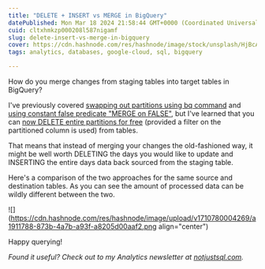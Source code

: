 ```yaml
---
title: "DELETE + INSERT vs MERGE in BigQuery"
datePublished: Mon Mar 18 2024 21:58:44 GMT+0000 (Coordinated Universal Time)
cuid: cltxhmkzp000208l587nigamf
slug: delete-insert-vs-merge-in-bigquery
cover: https://cdn.hashnode.com/res/hashnode/image/stock/unsplash/HjBcAVWlxnE/upload/b39a3f530bcb117cac1d295d231243bf.jpeg
tags: analytics, databases, google-cloud, sql, bigquery

---
```


How do you merge changes from staging tables into target tables in BigQuery?

I've previously covered [swapping out partitions using bq command](https://datawise.dev/swapping-partitions-in-bigquery) and [using constant false predicate "MERGE on FALSE"](https://datawise.dev/merge-on-false-in-bigquery), but I've learned that you can [now DELETE entire partitions for free](https://cloud.google.com/bigquery/docs/release-notes#February_27_2024) (provided a filter on the partitioned column is used) from tables.

That means that instead of merging your changes the old-fashioned way, it might be well worth DELETING the days you would like to update and INSERTING the entire days data back sourced from the staging table.

Here's a comparison of the two approaches for the same source and destination tables. As you can see the amount of processed data can be wildly different between the two.

![](https://cdn.hashnode.com/res/hashnode/image/upload/v1710780004269/a1911788-873b-4a7b-a93f-a8205d00aaf2.png align="center")

Happy querying!

*Found it useful? Check out to my Analytics newsletter at* [*notjustsql.com*](https://www.notjustsql.com)*.*